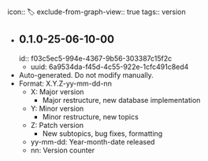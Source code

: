 icon:: 🏷️
exclude-from-graph-view:: true
tags:: version

- ## 0.1.0-25-06-10-00
  id:: f03c5ec5-994e-4367-9b56-303387c15f2c
	- uuid: 6a9534da-f45d-4c55-922e-1cfc491c8ed4
- Auto-generated. Do not modify manually.
- Format: X.Y.Z-yy-mm-dd-nn
	- X: Major version
		- Major restructure, new database implementation
	- Y: Minor version
		- Minor restructure, new topics
	- Z: Patch version
		- New subtopics, bug fixes, formatting
	- yy-mm-dd: Year-month-date released
	- nn: Version counter
